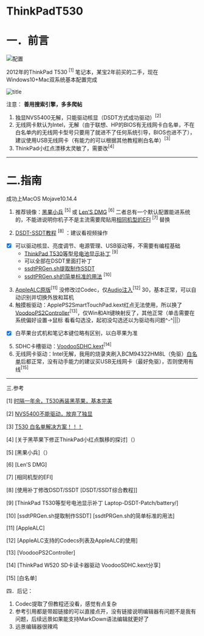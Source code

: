 # ThinkPadT530

# 一．前言
![配置](https://i.imgur.com/mNrrsPx.png)

2012年的ThinkPad T530 <sup>[1]</sup> 笔记本，某宝2年前买的二手，现在Windows10+Mac双系统基本配置完成

![title](https://i.imgur.com/PHtV0hJ.png)

注意：
**善用搜索引擎，多多爬帖**
1. 独显NVS5400无解，只能驱动核显（DSDT方式成功驱动）<sup>[2]</sup>
2. 无线网卡默认为Intel，无解（由于联想、HP的BIOS有无线网卡白名单，不在白名单内的无线网卡型号只要用了就进不了任何系统引导，BIOS也进不了），建议使用USB无线网卡（有能力的可以根据其他教程刷白名单）<sup>[3]</sup>
3. ThinkPad小红点漂移太灵敏了，需要改<sup>[4]</sup>
-------------------------------------------------
 


# 二.指南

 

成功上MacOS Mojave10.14.4

1. 推荐镜像：[黑果小兵](https://blog.daliansky.net)   <sup>[5]</sup> 或   [Len’S DMG](http://bbs.pcbeta.com/search.php?mod=forum&searchid=3518&orderby=lastpost&ascdesc=desc&searchsubmit=yes&kw=Len) <sup>[6]</sup>
二者总有一个默认配置能进系统的，不能进说明你机子不是主流需要爬贴用[相同机型的EFI](http://bbs.pcbeta.com/viewthread-1795904-1-1.html) <sup>[7]</sup> 替换
 
4. [DSDT-SSDT教程](http://bbs.pcbeta.com/forum.php?mod=viewthread&tid=1571455) <sup>[8]</sup> ：建议看视频操作
- [x] 可以驱动核显、亮度调节、电源管理、USB驱动等，不需要有编程基础
	* [ThinkPad T530等型号电池显示补丁](https://github.com/RehabMan/Laptop-DSDT-Patch/blob/master/battery/battery_Lenovo-X220.txt) <sup>[9]</sup>
	* 可以全部在DSDT里面打补丁
	* [ssdtPRGen.sh提取制作SSDT](http://bbs.pcbeta.com/viewthread-1612058-1-7.html)     
	* [ssdtPRGen.sh的简单标准的用法](http://bbs.pcbeta.com/viewthread-1720374-1-2.html) <sup>[10]</sup>
3. [AppleALC原版](https://github.com/acidanthera/AppleALC/releases)<sup>[11]</sup> 没修改过Codec，仅[Audio注入](https://blog.daliansky.net/AppleALC-Supported-codecs.html)<sup>[12]</sup> 30，基本正常，可以自动识别并切换外放和耳机
4. 触摸板驱动：ApplePS2SmartTouchPad.kext红点无法使用，所以换了[VoodooPS2Controller](https://bitbucket.org/RehabMan/os-x-voodoo-ps2-controller/downloads/)<sup>[13]</sup>，仅Win和Alt键映射反了，其他正常（单击需要在系统偏好设置->鼠标 看看勾选没，起初没勾选还以为驱动有问题^-^|||）

- [x] 白苹果台式机和笔记本键位略有区别，以白苹果为准

5. SDHC卡槽驱动：[VoodooSDHC.kext](http://bbs.pcbeta.com/forum.php?mod=viewthread&tid=1259442&highlight=VoodooSDHC.kext)<sup>[14]</sup>
6. 无线网卡驱动：Intel无解，我用的烧录夹刷入BCM94322HM8L（免驱）[白名单](http://bbs.pcbeta.com/search.php?mod=forum&searchid=700&orderby=lastpost&ascdesc=desc&searchsubmit=yes&kw=%B0%D7%C3%FB%B5%A5)后都正常，没有动手能力的建议买USB无线网卡（最好免驱），否则使用有线<sup>[15]</sup>

---

三.参考

 

[1] [时隔一年余，T530再装黑苹果，基本完美](http://bbs.pcbeta.com/forum.php?mod=viewthread&tid=1662532&highlight=T530)

[2] [NVS5400不能驱动，放弃了独显]()

[3] [T530 白名单解决方案！！！]()

[4] [关于黑苹果下修正ThinkPad小红点飘移的探讨]（）

[5] [黑果小兵]（）

[6] [Len’S DMG]  
   
[7] [相同机型的EFI]

[8] [使用补丁修改DSDT/SSDT [DSDT/SSDT综合教程]] 

[9] [ThinkPad T530等型号电池显示补丁  Laptop-DSDT-Patch/battery/]

[10] [ssdtPRGen.sh提取制作SSDT]     [ssdtPRGen.sh的简单标准的用法] 

[11] [AppleALC]

[12] [AppleALC支持的Codecs列表及AppleALC的使用]

[13] [VoodooPS2Controller]

[14] [ThinkPad W520 SD卡读卡器驱动 VoodooSDHC.kext分享]

[15] [白名单]
 
四．后记：

1. Codec提取了但教程还没看，感觉有点复杂
2. 参考引用都是带超链接的可以直接点开，没有链接说明编辑器有问题不是我有问题，后续远景如果能支持MarkDown语法编辑就更好了
3. 远景编辑器很辣鸡
 
